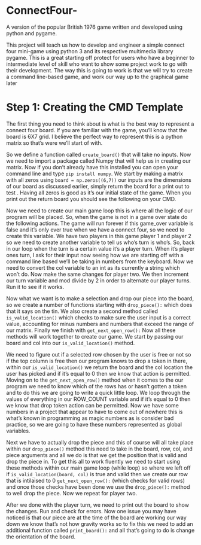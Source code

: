 # ConnectFour-
A version of the popular British 1976 game written and developed using python and pygame.  

This project will teach us how to develop and engineer a simple connect four mini-game using python 3 and its respective multimedia library pygame. This is a great starting off protect for users who have a beginner to intermediate level of skill who want to show some project work to go with their development. The way this is going to work is that we will try to create a command line-based game, and work our way up to the graphical game later 

# Step 1: Creating the CMD Template
The first thing you need to think about is what is the best way to represent a connect four board. If you are familiar with the game, you’ll know that the board is 6X7 grid. I believe the perfect way to represent this is a python matrix so that’s were we’ll start of with. 

So we define a function called ```create_board()``` that will take no inputs. Now we need to import a package called Numpy that will help us in creating our matrix. Now if you don’t already have this installed you can open your command line and type ```pip install numpy```. We start by making a matrix with all zeros using ```board = np.zeros((6,7))``` our inputs are the dimensions of our board as discussed earlier, simply return the board for a print out to test . Having all zeros is good as it’s our initial state of the game. When you print out the return board you should see the following on your CMD.

Now we need to create our main game loop this is where all the logic of our program will be placed. So, when the game is not in a game over state do the following actions. The game will run forever if this game_over variable is false and it’s only ever true when we have a connect four, so we need to create this variable. We have two players in this game player 1 and player 2 so we need to create another variable to tell us who’s turn is who’s. So, back in our loop when the turn is a certain value it’s a player turn.  When it’s player ones turn, I ask for their input now seeing how we are starting off with a command line based we’ll be taking in numbers from the keyboard. Now we need to convert the col variable to an int as its currently a string which won’t do. Now make the same changes for player two. We then increment our turn variable and mod divide by 2 in order to alternate our player turns. Run it to see if it works.

Now what we want is to make a selection and drop our piece into the board, so we create a number of functions starting with ```drop_piece():``` which does that it says on the tin. We also create a second method called ```is_valid_location()``` which checks to make sure the user input is a correct value, accounting for minus numbers and numbers that exceed the range of our matrix. Finally we finish with ```get_next_open_row():``` Now all these methods will work together to create our game. We start by passing our board and col into our ```is_valid_location()``` method.

We need to figure out if a selected row chosen by the user is free or not so if the top column is free then our program knows to drop a token in there, within our ```is_valid_location()``` we return the board and the col location the user has picked and if it’s equal to 0 then we know that action is permitted. Moving on to the ```get_next_open_row()``` method when it comes to the our program we need to know which of the rows has or hasn’t gotten a token and to do this we are going to write a quick little loop. We loop through the values of everything in our ROW_COUNT variable and if it’s equal to 0 then we know that drop token action can be permitted.  Now we have some numbers in a project that appear to have to come out of nowhere this is what’s known in programming as magic numbers as is consider bad practice, so we are going to have these numbers represented as global variables.

Next we have to actually drop the piece and this of course will all take place within our ```drop_piece()``` method this need to take in the board, row, col, and piece arguments and all we do is that we get the position that is valid and drop the piece in. To get this all to work fluently we need to start using these methods within our main game loop  (while loop) so where we left off if ```is_valid_location(board, col)``` is true and valid then we create our row that is intilaised to 0 ```get_next_open_row():``` (which checks for valid rows) and once those checks have been done we use the ```drop_piece():``` method to well drop the piece. Now we repeat for player two.

After we done with the player turn, we need to print out the board to show the changes. Run and check for errors. Now one issue you may have noticed is that our piece are at the time of the board are working our way down we know that’s not how gravity works so to fix this we need to add an additional function called ```print_board():``` and all that’s going to do is change the orientation of the board.   
